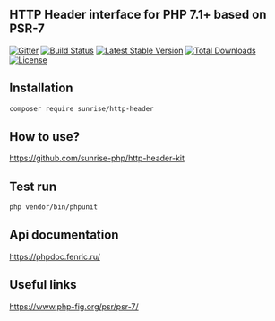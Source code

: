 ## HTTP Header interface for PHP 7.1+ based on PSR-7

[![Gitter](https://badges.gitter.im/sunrise-php/support.png)](https://gitter.im/sunrise-php/support)
[![Build Status](https://api.travis-ci.com/sunrise-php/http-header.svg?branch=master)](https://travis-ci.com/sunrise-php/http-header)
[![Latest Stable Version](https://poser.pugx.org/sunrise/http-header/v/stable)](https://packagist.org/packages/sunrise/http-header)
[![Total Downloads](https://poser.pugx.org/sunrise/http-header/downloads)](https://packagist.org/packages/sunrise/http-header)
[![License](https://poser.pugx.org/sunrise/http-header/license)](https://packagist.org/packages/sunrise/http-header)

## Installation

```bash
composer require sunrise/http-header
```

## How to use?

https://github.com/sunrise-php/http-header-kit

## Test run

```bash
php vendor/bin/phpunit
```

## Api documentation

https://phpdoc.fenric.ru/

## Useful links

https://www.php-fig.org/psr/psr-7/

